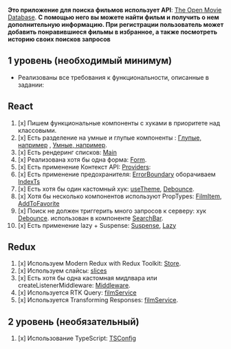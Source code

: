 **Это приложение для поиска фильмов использует API**: [The Open Movie Database](https://www.omdbapi.com/).
**С помощью него вы можете найти фильм и получить о нем дополнительную информацию. При регистрации пользователь может добавить понравившиеся фильмы в избранное, а также посмотреть историю своих поисков запросов**

## **1 уровень (необходимый минимум)**

-   Реализованы все требования к функциональности, описанные в задании:

## React

1. [x] Пишем функциональные компоненты c хуками в приоритете над классовыми.
2. [x] Есть разделение на умные и глупые компоненты : [Глупые, например](https://github.com/qui-qui-qui/Moomovie/blob/main/src/pages/ExtraInfo.tsx)
       , [Умные, например](https://github.com/qui-qui-qui/Moomovie/blob/main/src/components/FilmItem.tsx).
3. [x] Есть рендеринг списков: [Main](https://github.com/qui-qui-qui/Moomovie/blob/main/src/components/FilmsList.tsx)
4. [x] Реализована хотя бы одна форма: [Form](https://github.com/qui-qui-qui/Moomovie/blob/main/src/components/LoginForm.tsx).
5. [x] Есть применение Контекст API: [Providers](https://github.com/qui-qui-qui/Moomovie/tree/main/src/providers):
6. [x] Есть применение предохранителя: [ErrorBoundary](https://github.com/qui-qui-qui/Moomovie/blob/main/src/components/ErrorBoundary.tsx) оборачиваем [IndexTs](https://github.com/qui-qui-qui/Moomovie/blob/main/src/pages/MainPage.tsx)
7. [x] Есть хотя бы один кастомный хук: [useTheme]((https://github.com/qui-qui-qui/Moomovie/blob/main/src/providers/Theme/ThemeProvider.tsx)), [Debounce](https://github.com/qui-qui-qui/Moomovie/blob/main/src/hooks/useDebounce.ts).
8. [x] Хотя бы несколько компонентов используют PropTypes: [FilmItem](https://github.com/qui-qui-qui/Moomovie/blob/main/src/components/FilmItem.tsx), [AddToFavorite](https://github.com/qui-qui-qui/Moomovie/blob/main/src/components/AddToFavorite.tsx)
9. [x] Поиск не должен триггерить много запросов к серверу: хук [Debounce](https://github.com/qui-qui-qui/Moomovie/blob/main/src/hooks/useDebounce.ts). использован в компоненте [SearchBar](https://github.com/qui-qui-qui/Moomovie/blob/main/src/components/SearchBar.tsx).
10. [x] Есть применение lazy + Suspense: [Suspense](https://github.com/qui-qui-qui/Moomovie/blob/main/src/pages/MainPage.tsx), [Lazy](https://github.com/qui-qui-qui/Moomovie/blob/main/src/routing/lazy.ts)

## Redux

1. [x] Используем Modern Redux with Redux Toolkit: [Store](https://github.com/qui-qui-qui/Moomovie/blob/main/src/redux/store.ts).
2. [x] Используем слайсы: [slices](https://github.com/qui-qui-qui/Moomovie/tree/main/src/redux/slices)
3. [x] Есть хотя бы одна кастомная мидлвара или createListenerMiddleware: [Middleware](https://github.com/qui-qui-qui/Moomovie/blob/main/src/redux/middleware/userStateMiddleware.ts).
4. [x] Используется RTK Query: [filmService](https://github.com/qui-qui-qui/Moomovie/blob/main/src/redux/services/filmService.ts)
5. [x] Используется Transforming Responses: [filmService](https://github.com/qui-qui-qui/Moomovie/blob/main/src/redux/services/filmService.ts).

## **2 уровень (необязательный)**

1. [x] Использование TypeScript: [TSConfig](https://github.com/qui-qui-qui/Moomovie/blob/main/tsconfig.json)
